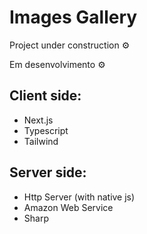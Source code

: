 # Images Gallery

Project under construction ⚙️

Em desenvolvimento ⚙️

## Client side:
- Next.js
- Typescript
- Tailwind
  
## Server side:
- Http Server (with native js)
- Amazon Web Service
- Sharp

